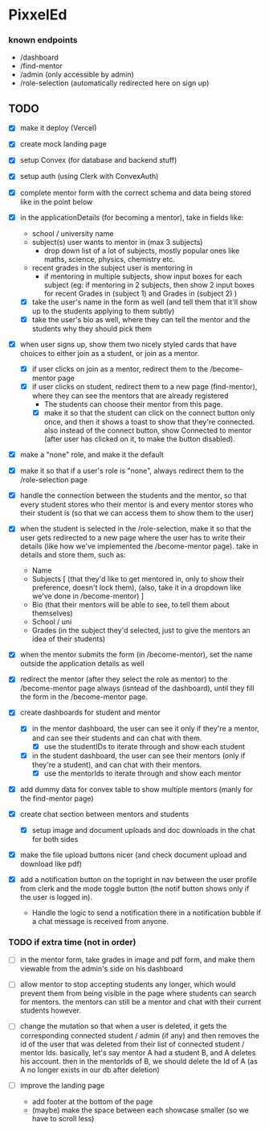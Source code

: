 # PixxelEd

### known endpoints

- /dashboard
- /find-mentor
- /admin (only accessible by admin)
- /role-selection (automatically redirected here on sign up)

## TODO

- [x] make it deploy (Vercel)
- [x] create mock landing page
- [x] setup Convex (for database and backend stuff)
- [x] setup auth (using Clerk with ConvexAuth)

- [x] complete mentor form with the correct schema and data being stored like in the point below
- [x] in the applicationDetails (for becoming a mentor), take in fields like: 
    - school / university name
    - subject(s) user wants to mentor in (max 3 subjects)
        - drop down list of a lot of subjects, mostly popular ones like maths, science, physics, chemistry etc.
    - recent grades in the subject user is mentoring in
        - if mentoring in multiple subjects, show input boxes for each subject (eg: if mentoring in 2 subjects, then show 2 input boxes for recent Grades in (subject 1) and Grades in (subject 2) )
    - [x] take the user's name in the form as well (and tell them that it'll show up to the students applying to them subtly) 
    - [x] take the user's bio as well, where they can tell the mentor and the students why they should pick them

- [x] when user signs up, show them two nicely styled cards that have choices to either join as a student, or join as a mentor. 
    - [x] if user clicks on join as a mentor, redirect them to the /become-mentor page
    - [x] if user clicks on student, redirect them to a new page (find-mentor), where they can see the mentors that are already registered
        - The students can choose their mentor from this page.
        - [x] make it so that the student can click on the connect button only once, and then it shows a toast to show that they're connected. also instead of the connect button, show Connected to mentor (after user has clicked on it, to make the button disabled).

- [x] make a "none" role, and make it the default
- [x] make it so that if a user's role is "none", always redirect them to the /role-selection page

- [x] handle the connection between the students and the mentor, so that every student stores who their mentor is and every mentor stores who their student is (so that we can access them to show them to the user)

- [x] when the student is selected in the /role-selection, make it so that the user gets redirected to a new page where the user has to write their details (like how we've implemented the /become-mentor page). take in details and store them, such as:
    - Name
    - Subjects [ (that they'd like to get mentored in, only to show their preference, doesn't lock them), (also, take it in a dropdown like we've done in /become-mentor) ]
    - Bio (that their mentors will be able to see, to tell them about themselves)
    - School / uni
    - Grades (in the subject they'd selected, just to give the mentors an idea of their students)

- [x] when the mentor submits the form (in /become-mentor), set the name outside the application details as well 
- [x] redirect the mentor (after they select the role as mentor) to the /become-mentor page always (isntead of the dashboard), until they fill the form in the /become-mentor page.

- [x] create dashboards for student and mentor
    - [x] in the mentor dashboard, the user can see it only if they're a mentor, and can see their students and can chat with them.
        - [x] use the studentIDs to iterate through and show each student
    - [x] in the student dashboard, the user can see their mentors (only if they're a student), and can chat with their mentors.
        - [x] use the mentorIds to iterate through and show each mentor

- [x] add dummy data for convex table to show multiple mentors (manly for the find-mentor page)

- [x] create chat section between mentors and students
    - [x] setup image and document uploads and doc downloads in the chat for both sides

- [x] make the file upload buttons nicer (and check document upload and download like pdf)

- [x] add a notification button on the topright in nav between the user profile from clerk and the mode toggle button (the notif button shows only if the user is logged in).
    - Handle the logic to send a notification there in a notification bubble if a chat message is received from anyone.

### TODO if extra time (not in order)

- [ ] in the mentor form, take grades in image and pdf form, and make them viewable from the admin's side on his dashboard
- [ ] allow mentor to stop accepting students any longer, which would prevent them from being visible in the page where students can search for mentors. the mentors can still be a mentor and chat with their current students however.
- [ ] change the mutation so that when a user is deleted, it gets the corresponding connected student / admin (if any) and then removes the id of the user that was deleted from their list of connected student / mentor Ids. basically, let's say mentor A had a student B, and A deletes his account. then in the mentorIds of B, we should delete the Id of A (as A no longer exists in our db after deletion)

- [ ] improve the landing page
    - add footer at the bottom of the page
    - (maybe) make the space between each showcase smaller (so we have to scroll less)
